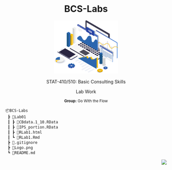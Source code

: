 <h1 align="center">BCS-Labs</h1>

<p align="center">
<a href="https://github.com/braadams/BCS-Labs" target="_blank">
<img src="Logo.png" width="200"/>
</a>
</p>

<p align="center">STAT-410/510: Basic Consulting Skills</p>
<p align="center">Lab Work</p>
<small><p align="center"><b>Group:</b> Go With the Flow</p></small>


```
📦BCS-Labs
 ┣ 📂Lab01
 ┃ ┣ 📜CBdata.1_10.RData
 ┃ ┣ 📜IPS_portion.RData
 ┃ ┣ 📜RLab1.html
 ┃ ┗ 📜RLab1.Rmd
 ┣ 📜.gitignore
 ┣ 📜Logo.png
 ┗ 📜README.md
```
<p align="right">
<a href="https://github.com/braadams/BCS-Labs" target="_blank">
<img src="https://img.shields.io/badge/Updated%20on-10/29/22-blue"/>
</a>
</p>
